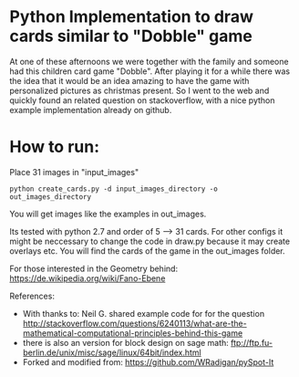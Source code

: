 Python Implementation to draw cards similar to "Dobble" game
=========

At one of these afternoons we were together with the family and someone had this children card game "Dobble".
After playing it for a while there was the idea that it would be an idea amazing to have the game with personalized pictures as christmas present.
So I went to the web and quickly found an related question on stackoverflow, with a nice python example implementation already on github.

How to run:
==========
Place 31 images in "input_images"

    python create_cards.py -d input_images_directory -o out_images_directory

You will get images like the examples in out_images.


Its tested with python 2.7 and order of 5 --> 31 cards. For other configs it might be neccessary to change the code in draw.py because it may create overlays etc.
You will find the cards of the game in the out_images folder.

For those interested in the Geometry behind: https://de.wikipedia.org/wiki/Fano-Ebene

References:

*   With thanks to: Neil G. shared example code for for the question http://stackoverflow.com/questions/6240113/what-are-the-mathematical-computational-principles-behind-this-game
*   there is also an version for block design on sage math: ftp://ftp.fu-berlin.de/unix/misc/sage/linux/64bit/index.html
*   Forked and modified from: https://github.com/WRadigan/pySpot-It
